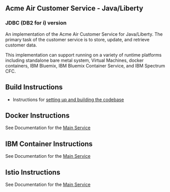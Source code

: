 
## Acme Air Customer Service - Java/Liberty 
### JDBC (DB2 for i) version 

An implementation of the Acme Air Customer Service for Java/Liberty. The primary task of the customer service is to store, update, and retrieve customer data.

This implementation can support running on a variety of runtime platforms including standalone bare metal system, Virtual Machines, docker containers, IBM Bluemix, IBM Bluemix Container Service, and IBM Spectrum CFC.

## Build Instructions
* Instructions for [setting up and building the codebase](Build_Instructions.md)


## Docker Instructions

See Documentation for the [Main Service](https://github.com/blueperf/acmeair-mainservice-java)


## IBM Container Instructions

See Documentation for the [Main Service](https://github.com/blueperf/acmeair-mainservice-java)

## Istio Instructions

See Documentation for the [Main Service](https://github.com/blueperf/acmeair-mainservice-java)
